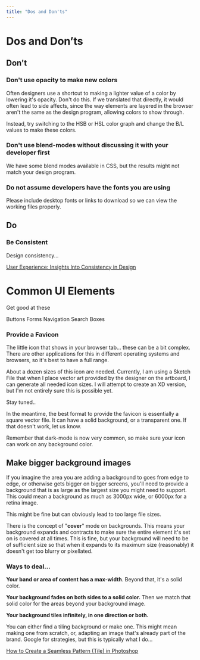 ```yaml
---
title: "Dos and Don'ts"
---
```


# Dos and Don’ts

## Don't

### Don't use opacity to make new colors

Often designers use a shortcut to making a lighter value of a color by lowering it's opacity. Don't do this. If we translated that directly, it would often lead to side affects, since the way elements are layered in the browser aren't the same as the design program, allowing colors to show through. 

Instead, try switching to the HSB or HSL color graph and change the B/L values to make these colors.

### Don't use blend-modes without discussing it with your developer first

We have some blend modes available in CSS, but the results might not match your design program.

### Do not assume developers have the fonts you are using

Please include desktop fonts or links to download so we can view the working files properly.

## Do

### Be Consistent

Design consistency...

[User Experience: Insights Into Consistency in Design](https://blog.tubikstudio.com/design-consistency/)

# Common UI Elements

Get good at these

Buttons
Forms
Navigation
Search Boxes

### Provide a Favicon

The little icon that shows in your browser tab... these can be a bit complex. There are other applications for this in different operating systems and browsers, so it's best to have a full range. 

About a dozen sizes of this icon are needed. Currently, I am using a Sketch File that when I place vector art provided by the designer on the artboard, I can generate all needed icon sizes. I will attempt to create an XD version, but I'm not entirely sure this is possible yet.

Stay tuned..

In the meantime, the best format to provide the favicon is essentially a square vector file. It can have a solid background, or a transparent one. If that doesn't work, let us know. 

Remember that dark-mode is now very common, so make sure your icon can work on any background color. 

## Make bigger background images

If you imagine the area you are adding a background to goes from edge to edge, or otherwise gets bigger on bigger screens, you'll need to provide a background that is as large as the largest size you might need to support. This could mean a background as much as 3000px wide, or 6000px for a retina image.

This might be fine but can obviously lead to too large file sizes.

There is the concept of "**cover**" mode on backgrounds. This means your background expands and contracts to make sure the entire element it's set on is covered at all times. This is fine, but your background will need to be of sufficient size so that when it expands to its maximum size (reasonably) it doesn't get too blurry or pixellated. 

### Ways to deal...

**Your band or area of content has a max-width**. Beyond that, it's a solid color.

**Your background fades on both sides to a solid color.** Then we match that solid color for the areas beyond your background image.

**Your background tiles infinitely, in one direction or both.** 

You can either find a tiling background or make one. This might mean making one from scratch, or, adapting an image that's already part of the brand. Google for strategies, but this is typically what I do...

[How to Create a Seamless Pattern (Tile) in Photoshop](https://blogs.adobe.com/jkost/2015/01/how-to-create-a-seamless-pattern-tile-in-photoshop.html)
